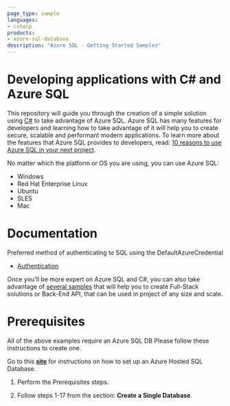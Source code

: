 ```yaml
---
page_type: sample
languages:
- csharp
products:
- azure-sql-database	
description: "Azure SQL - Getting Started Samples"
---
```


# Developing applications with C# and Azure SQL

This repository will guide you through the creation of a simple solution using [C#](https://docs.microsoft.com/dotnet/csharp/) to take advantage of Azure SQL. Azure SQL has many features for developers and learning how to take advantage of it will help you to create secure, scalable and performant modern applications. To learn more about the features that Azure SQL provides to developers, read: [10 reasons to use Azure SQL in your next project](https://devblogs.microsoft.com/azure-sql/10-reasons-to-use-azure-sql-in-your-next-project/).


No matter which the platform or OS you are using, you can use Azure SQL:


- Windows
- Red Hat Enterprise Linux
- Ubuntu
- SLES
- Mac

# Documentation

Preferred method of authenticating to SQL using the DefaultAzureCredential
- [Authentication](https://docs.microsoft.com/sql/connect/ado-net/sql/azure-active-directory-authentication?view=sql-server-ver15#using-active-directory-default-authentication)



Once you'll be more expert on Azure SQL and C#, you can also take advantage of [several samples](https://docs.microsoft.com/samples/browse/?expanded=dotnet&products=azure-sql-database&languages=csharp) that will help you to create Full-Stack solutions or Back-End API, that can be used in project of any size and scale.

# Prerequisites

All of the above examples require an Azure SQL DB Please follow these instructions to create one.

Go to this [**site**](https://docs.microsoft.com/azure/sql-database/sql-database-single-database-get-started?tabs=azure-portal) for instructions on how to set up an Azure Hosted SQL Database.


1. Perform the Prerequisites steps.

2. Follow steps 1-17 from the section: **Create a Single Database**.

